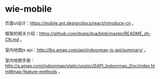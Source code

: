 # wie-mobile
页面ui设计：https://mobile.ant.design/docs/react/introduce-cn 。

框架的相关介绍：https://github.com/dvajs/dva/blob/master/README_zh-CN.md 。

室内地图js api：http://lbs.amap.com/api/indoormap-js-api/summary/ 。

室内地图手册：http://a.amap.com/indoormap/static/unzip/JSAPI_Indoormap_Doc/index.html#map-feature-methods 。

